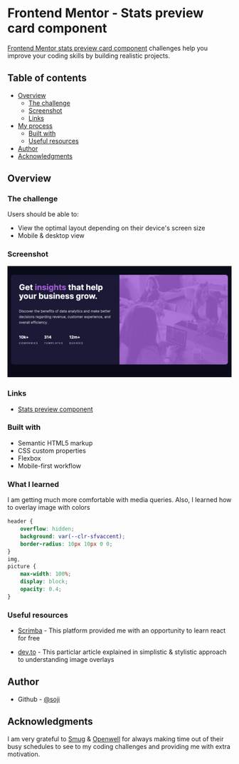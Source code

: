 # Frontend Mentor - Stats preview card component

[Frontend Mentor stats preview card component](https://www.frontendmentor.io/challenges/stats-preview-card-component-8JqbgoU62) challenges help you improve your coding skills by building realistic projects.

## Table of contents

- [Overview](#overview)
  - [The challenge](#the-challenge)
  - [Screenshot](#screenshot)
  - [Links](#links)
- [My process](#my-process)
  - [Built with](#built-with)
  - [Useful resources](#useful-resources)
- [Author](#author)
- [Acknowledgments](#acknowledgments)

## Overview

### The challenge

Users should be able to:

- View the optimal layout depending on their device's screen size
- Mobile & desktop view

### Screenshot

![](./images/screenshot.png)

### Links

- [Stats preview component](https://product-preview-component-five.vercel.app/)

### Built with

- Semantic HTML5 markup
- CSS custom properties
- Flexbox
- Mobile-first workflow

### What I learned

I am getting much more comfortable with media queries. Also, I learned how to overlay image with colors

```css
header {
	overflow: hidden;
	background: var(--clr-sfvaccent);
	border-radius: 10px 10px 0 0;
}
img,
picture {
	max-width: 100%;
	display: block;
	opacity: 0.4;
}
```

### Useful resources

- [Scrimba](https://scrimba.com/learn/learnreact) - This platform provided me with an opportunity to learn react for free

- [dev.to](https://dev.to/ellen_dev/two-ways-to-achieve-an-image-colour-overlay-with-css-eio) - This particlar article explained in simplistic & stylistic approach to understanding image overlays

## Author

- Github - [@soji](https://github.com/soji-opa)

## Acknowledgments

I am very grateful to [Smug](https://github.com/theadusamuel) & [Openwell](https://github.com/openwell) for always making time out of their busy schedules to see to my coding challenges and providing me with extra motivation.
